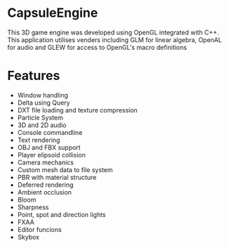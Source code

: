 # CapsuleEngine
This 3D game engine was developed using OpenGL integrated with C++. This application utilises venders including GLM for linear algebra, OpenAL for audio and GLEW for access to OpenGL's macro definitions

# Features
- Window handling
- Delta using Query
- DXT file loading and texture compression
- Particle System
- 3D and 2D audio
- Console commandline
- Text rendering
- OBJ and FBX support
- Player elipsoid collision
- Camera mechanics
- Custom mesh data to file system
- PBR with material structure
- Deferred rendering
- Ambient occlusion
- Bloom
- Sharpness
- Point, spot and direction lights
- FXAA
- Editor funcions
- Skybox
